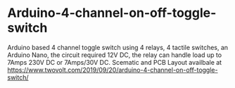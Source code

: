 # Arduino-4-channel-on-off-toggle-switch
Arduino based 4 channel toggle switch using 4 relays, 4 tactile switches, an Arduino Nano, the circuit required 12V DC, the relay can handle load up to 7Amps 230V DC or 7Amps/30V DC.
Scematic and PCB Layout availbale at https://www.twovolt.com/2019/09/20/arduino-4-channel-on-off-toggle-switch/
